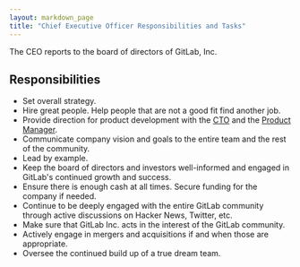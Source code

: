 ```yaml
---
layout: markdown_page
title: "Chief Executive Officer Responsibilities and Tasks"
---
```


The CEO reports to the board of directors of GitLab, Inc.

## Responsibilities

* Set overall strategy.
* Hire great people. Help people that are not a good fit find another job.
* Provide direction for product development with the [CTO](https://about.gitlab.com/jobs/chief-technology-officer) 
and the [Product Manager](https://about.gitlab.com/jobs/product-manager).
* Communicate company vision and goals to the entire team and the rest of the community.
* Lead by example.
* Keep the board of directors and investors well-informed and engaged in GitLab's continued growth and success.
* Ensure there is enough cash at all times. Secure funding for the company if needed.
* Continue to be deeply engaged with the entire GitLab community through active discussions on Hacker News, Twitter, etc.
* Make sure that GitLab Inc. acts in the interest of the GitLab community.
* Actively engage in mergers and acquisitions if and when those are appropriate.
* Oversee the continued build up of a true dream team.